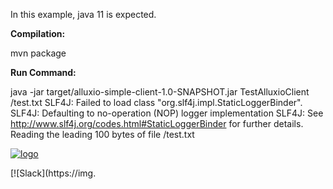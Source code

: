 In this example, java 11 is expected.

**Compilation:**

mvn package

**Run Command:**

java -jar target/alluxio-simple-client-1.0-SNAPSHOT.jar TestAlluxioClient /test.txt
SLF4J: Failed to load class "org.slf4j.impl.StaticLoggerBinder".
SLF4J: Defaulting to no-operation (NOP) logger implementation
SLF4J: See http://www.slf4j.org/codes.html#StaticLoggerBinder for further details.
Reading the leading 100 bytes of file /test.txt

[![logo](docs/resources/alluxio_logo.png "Alluxio")](https://www.alluxio.io)

[![Slack](https://img.
